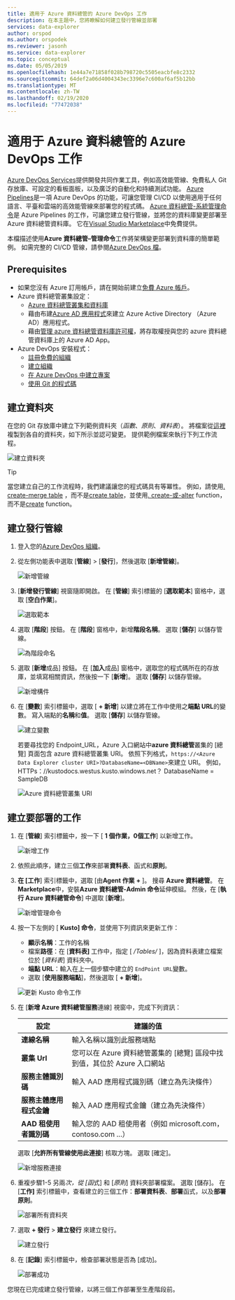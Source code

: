 ```yaml
---
title: 適用于 Azure 資料總管的 Azure DevOps 工作
description: 在本主題中，您將瞭解如何建立發行管線並部署
services: data-explorer
author: orspod
ms.author: orspodek
ms.reviewer: jasonh
ms.service: data-explorer
ms.topic: conceptual
ms.date: 05/05/2019
ms.openlocfilehash: 1e44a7e71858f028b798720c5505eacbfe8c2332
ms.sourcegitcommit: 64def2a06d4004343ec3396e7c600af6af5b12bb
ms.translationtype: MT
ms.contentlocale: zh-TW
ms.lasthandoff: 02/19/2020
ms.locfileid: "77472038"
---
```

# <a name="azure-devops-task-for-azure-data-explorer"></a>適用于 Azure 資料總管的 Azure DevOps 工作

[Azure DevOps Services](https://azure.microsoft.com/services/devops/)提供開發共同作業工具，例如高效能管線、免費私人 Git 存放庫、可設定的看板面板，以及廣泛的自動化和持續測試功能。 [Azure Pipelines](https://azure.microsoft.com/services/devops/pipelines/)是一項 Azure DevOps 的功能，可讓您管理 CI/CD 以使用適用于任何語言、平臺和雲端的高效能管線來部署您的程式碼。
[Azure 資料總管-系統管理命令](https://marketplace.visualstudio.com/items?itemName=Azure-Kusto.PublishToADX)是 Azure Pipelines 的工作，可讓您建立發行管線，並將您的資料庫變更部署至 Azure 資料總管資料庫。 它在[Visual Studio Marketplace](https://marketplace.visualstudio.com/)中免費提供。

本檔描述使用**Azure 資料總管–管理命令**工作將架構變更部署到資料庫的簡單範例。 如需完整的 CI/CD 管線，請參閱[Azure DevOps 檔](/azure/devops/user-guide/what-is-azure-devops?view=azure-devops#vsts)。

## <a name="prerequisites"></a>Prerequisites

* 如果您沒有 Azure 訂用帳戶，請在開始前建立[免費 Azure 帳戶](https://azure.microsoft.com/free/)。
* Azure 資料總管叢集設定：
    * [Azure 資料總管叢集和資料庫](/azure/data-explorer/create-cluster-database-portal)
    * 藉由布建[Azure AD 應用程式](/azure/kusto/management/access-control/how-to-provision-aad-app)來建立 Azure Active Directory （Azure AD）應用程式。
    * 藉由[管理 azure 資料總管資料庫許可權](/azure/data-explorer/manage-database-permissions)，將存取權授與您的 azure 資料總管資料庫上的 Azure AD App。
* Azure DevOps 安裝程式：
    * [註冊免費的組織](/azure/devops/user-guide/sign-up-invite-teammates?view=azure-devops)
    * [建立組織](/azure/devops/organizations/accounts/create-organization?view=azure-devops)
    * [在 Azure DevOps 中建立專案](/azure/devops/organizations/projects/create-project?view=azure-devops)
    * [使用 Git 的程式碼](/azure/devops/user-guide/code-with-git?view=azure-devops)

## <a name="create-folders"></a>建立資料夾

在您的 Git 存放庫中建立下列範例資料夾（*函數*、*原則*、*資料表*）。 將檔案從[這裡](https://github.com/Azure/azure-kusto-docs-samples/tree/master/DevOps_release_pipeline)複製到各自的資料夾，如下所示並認可變更。 提供範例檔案來執行下列工作流程。

![建立資料夾](media/devops/create-folders.png)

> [!TIP]
> 當您建立自己的工作流程時，我們建議讓您的程式碼具有等冪性。 例如，請使用[. create-merge table](/azure/kusto/management/create-table-command#create-merge-table) ，而不是[create table](/azure/kusto/management/create-table-command)，並使用[. create-或-alter](/azure/kusto/management/create-alter-function) function，而不是[create](/azure/kusto/management/create-function) function。

## <a name="create-a-release-pipeline"></a>建立發行管線

1. 登入您的[Azure DevOps 組織](https://dev.azure.com/)。
1. 從左側功能表中選取 [**管線**] > [**發行**]，然後選取 [**新增管線**]。

    ![新增管線](media/devops/new-pipeline.png)

1. [**新增發行管線**] 視窗隨即開啟。 在 [**管線**] 索引標籤的 [**選取範本**] 窗格中，選取 [**空白作業**]。

     ![選取範本](media/devops/select-template.png)

1. 選取 [**階段**] 按鈕。 在 [**階段**] 窗格中，新增**階段名稱**。 選取 [**儲存**] 以儲存管線。

    ![為階段命名](media/devops/stage-name.png)

1. 選取 [**新增**成品] 按鈕。 在 [**加入**成品] 窗格中，選取您的程式碼所在的存放庫，並填寫相關資訊，然後按一下 [**新增**]。 選取 [**儲存**] 以儲存管線。

    ![新增構件](media/devops/add-artifact.png)

1. 在 [**變數**] 索引標籤中，選取 [ **+ 新增**] 以建立將在工作中使用之**端點 URL**的變數。 寫入端點的**名稱**和**值**。 選取 [**儲存**] 以儲存管線。 

    ![建立變數](media/devops/create-variable.png)

    若要尋找您的 Endpoint_URL，Azure 入口網站中**azure 資料總管**叢集的 [總覽] 頁面包含 azure 資料總管叢集 URI。 依照下列格式，`https://<Azure Data Explorer cluster URI>?DatabaseName=<DBName>`來建立 URI。  例如，HTTPs：\//kustodocs.westus.kusto.windows.net？ DatabaseName = SampleDB

    ![Azure 資料總管叢集 URI](media/devops/adx-cluster-uri.png)

## <a name="create-tasks-to-deploy"></a>建立要部署的工作

1. 在 [**管線**] 索引標籤中，按一下 [ **1 個作業，0個工作**] 以新增工作。 

    ![新增工作](media/devops/add-task.png)

1. 依照此順序，建立三個**工作**來部署**資料表**、函式和**原則**。 

1. **在 [工作**] 索引標籤中，選取 [由**Agent 作業** **+** ]。 搜尋 **Azure 資料總管**。 在**Marketplace**中，安裝**Azure 資料總管-Admin 命令**延伸模組。 然後，在 [**執行 Azure 資料總管命令**] 中選取 [**新增**]。

     ![新增管理命令](media/devops/add-admin-commands.png)

1. 按一下左側的 [ **Kusto] 命令**，並使用下列資訊來更新工作：
    * **顯示名稱**：工作的名稱
    * 檔案**路徑**：在 [**資料表]** 工作中，指定 [ */Tables/* ]，因為資料表建立檔案位於 [*資料表*] 資料夾中。
    * **端點 URL**：輸入在上一個步驟中建立的 `EndPoint URL`變數。
    * 選取 [**使用服務端點**]，然後選取 [ **+ 新增**]。

    ![更新 Kusto 命令工作](media/devops/kusto-command-task.png)

1. 在 [**新增 Azure 資料總管服務**連線] 視窗中，完成下列資訊：

    |設定  |建議的值  |
    |---------|---------|
    |**連線名稱**     |    輸入名稱以識別此服務端點     |
    |**叢集 Url**    |    您可以在 Azure 資料總管叢集的 [總覽] 區段中找到值，其位於 Azure 入口網站 | 
    |**服務主體識別碼**    |    輸入 AAD 應用程式識別碼（建立為先決條件）     |
    |**服務主體應用程式金鑰**     |    輸入 AAD 應用程式金鑰（建立為先決條件）    |
    |**AAD 租使用者識別碼**    |      輸入您的 AAD 租使用者（例如 microsoft.com，contoso.com ...）    |

    選取 [**允許所有管線使用此連接**] 核取方塊。 選取 [確定]。

    ![新增服務連接](media/devops/add-service-connection.png)

1. 重複步驟1-5 另兩*次，從 [函*式] 和 [*原則*] 資料夾部署檔案。 選取 [儲存]。 在 [**工作]** 索引標籤中，查看建立的三個工作：**部署資料表**、**部署**函式，以及**部署原則**。

    ![部署所有資料夾](media/devops/deploy-all-folders.png)

1. 選取  **+ 發行** > **建立發行** 來建立發行。

    ![建立發行](media/devops/create-release.png)

1. 在 [**記錄**] 索引標籤中，檢查部署狀態是否為 [成功]。

    ![部署成功](media/devops/deployment-successful.png)

您現在已完成建立發行管線，以將三個工作部署至生產階段前。